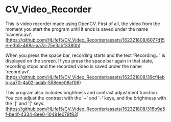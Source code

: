 # CV_Video_Recorder
This is video recorder made using OpenCV.
First of all, the video from the moment you start the program until it ends is saved under the name 'camera.avi'.
(https://github.com/HLife15/CV_Video_Recorder/assets/162321808/6077d15e-e3b5-468a-aa7a-75e3abf3380b)

When you press the space bar, recording starts and the text 'Recording...' is displayed on the screen.
If you press the space bar again in that state, recording stops and the recorded video is saved under the name 'record.avi'.
(https://github.com/HLife15/CV_Video_Recorder/assets/162321808/39cf4ebb-aa70-4a02-adab-558eee08cf06)

This program also includes brightness and contrast adjustment function.
You can adjust the contrast with the '+' and '-' keys, and the brightness with the ']' and '[' keys.
(https://github.com/HLife15/CV_Video_Recorder/assets/162321808/316b9e5f-be4f-4334-8ee0-10491e079f83)
